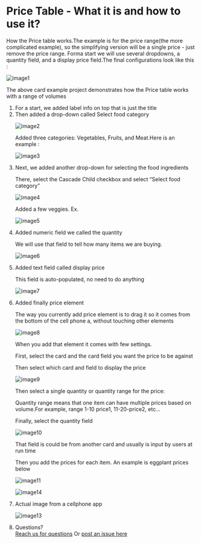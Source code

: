 # Price Table - What it is  and how to use it?


<p>How the Price table works.The example is for the price range(the more complicated example), so the simplifying version will be a single price - just remove the price range. Forma start we will use several dropdowns, a quantity field, and a display price field.The final configurations look like this :</p>


![image1](../../../images/cards/price-table/final.jpg)

<p>The above card example project demonstrates how the Price table works with a range of volumes</p>
<ol>
<li>For a start, we added label info on top that is just the title</li>
<li>Then added a drop-down called Select food category</li>

<!--around the images need to have empty line , otherwise for some reason do not dsiplay them-->

![image2](../../../images/cards/price-table/food.jpg)

<p>Added three categories: Vegetables, Fruits, and Meat.Here is an example :</p>

![image3](../../../images/cards/price-table/three-categories.jpg)


<li>Next, we added another drop-down for selecting the food ingredients</li>

<p>There, select the Cascade Child checkbox and select &ldquo;Select food category&rdquo;</p>

![image4](../../../images/cards/price-table/cascade-child.jpg)

<p>Added a few veggies. Ex.</p>


![image5](../../../images/cards/price-table/quanity.jpg)


<li>Added numeric field we called the quantity&nbsp;</li>

<p>We will use that field to tell how many items we are buying.&nbsp;</p>


![image6](../../../images/cards/price-table/display-price1.jpg)


<li>Added text field called display price</li>

<p>This field is auto-populated, no need to do anything&nbsp;</p>


![image7](../../../images/cards/price-table/display-price.jpg)


<li>Added finally price element&nbsp;</li>

<p>The way you currently add price element is to drag it so it comes from the bottom of the cell phone a, without touching other elements</p>

![image8](../../../images/cards/price-table/card-selection.jpg)

<p>When you add that element it comes with few settings.</p>
<p>First, select the card and the card field you want the price to be against&nbsp;</p>
<p>Then select which card and field to display the price&nbsp;</p>

![image9](../../../images/cards/price-table/finally.jpg)

<p>Then select a single quantity or quantity range for the price:</p>
<p>Quantity range means that one item can have multiple prices based on volume.For example, range 1-10 price1, 11-20-price2, etc&hellip;</p>
<p>Finally, select the quantity field</p>

![image10](../../../images/cards/price-table/quantity-card.jpg)


<p>That field is could be from another card and usually is input by users at run time&nbsp;</p>
<p>Then you add the prices for each item. An example is eggplant prices below&nbsp;</p>

![image11](../../../images/cards/price-table/price-min-max.jpg)

![image14](../../../images/cards/price-table/max.png)


<li>Actual image from a cellphone app</li>


![image13](../../../images/cards/price-table/cell.jpg)


<li>Questions? <br>  <a href="https://www.acenji.com/contact" target="_blank" rel="noopener">Reach us for questions</a>   Or   
<a href="https://github.com/acenji/acenji-help/issues" target="_blank" rel="noopener">post an issue here</a></li>
</ol>

